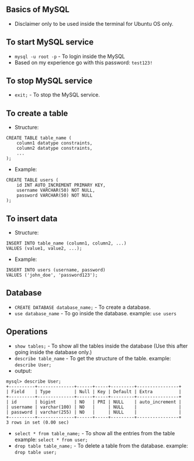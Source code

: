 ## Basics of MySQL

* Disclaimer only to be used inside the terminal for Ubuntu OS only.

## To start MySQL service
* `mysql -u root -p` - To login inside the MySQL
* Based on my experience go with this password: `test123!`
## To stop MySQL service
* `exit;` - To stop the MySQL service.

## To create a table
* Structure:
```
CREATE TABLE table_name (
    column1 datatype constraints,
    column2 datatype constraints,
    ...
);
```
* Example:
```
CREATE TABLE users (
    id INT AUTO_INCREMENT PRIMARY KEY,
    username VARCHAR(50) NOT NULL,
    password VARCHAR(50) NOT NULL
);
```
## To insert data
* Structure:
```
INSERT INTO table_name (column1, column2, ...)
VALUES (value1, value2, ...);
```
* Example:
```
INSERT INTO users (username, password)
VALUES ('john_doe', 'password123');
```
## Database
* `CREATE DATABASE database_name;` - To create a database.
* `use database_name` - To go inside the database. example: `use users`
## Operations

* `show tables;` - To show all the tables inside the database (Use this after going inside the database only.)
* `describe table_name` - To get the structure of the table. example: `describe User;`
* output: 
```
mysql> describe User;
+----------+--------------+------+-----+---------+----------------+
| Field    | Type         | Null | Key | Default | Extra          |
+----------+--------------+------+-----+---------+----------------+
| id       | bigint       | NO   | PRI | NULL    | auto_increment |
| username | varchar(100) | NO   |     | NULL    |                |
| password | varchar(255) | NO   |     | NULL    |                |
+----------+--------------+------+-----+---------+----------------+
3 rows in set (0.00 sec)
```

* `select * from table_name;` - To show all the entries from the table example: `select * from user;`
* `drop table table_name;` - To delete a table from the database. example: `drop table user;`
